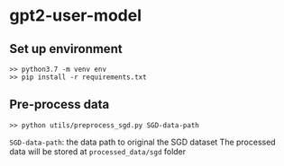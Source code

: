 # gpt2-user-model

## Set up environment
```console
>> python3.7 -m venv env
>> pip install -r requirements.txt
```

## Pre-process data
```console
>> python utils/preprocess_sgd.py SGD-data-path
```
`SGD-data-path`: the data path to original the SGD dataset
The processed data will be stored at `processed_data/sgd` folder

